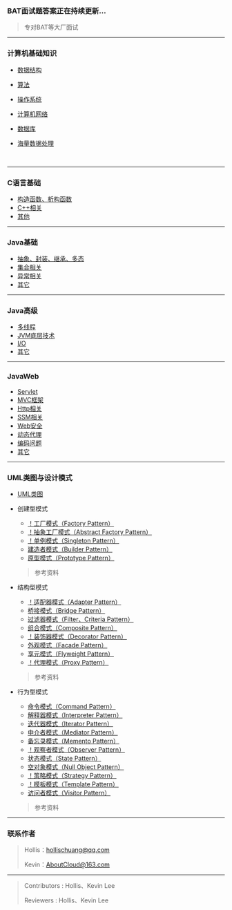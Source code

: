### BAT面试题答案正在持续更新...

> 专对BAT等大厂面试



---

### 计算机基础知识

 - [数据结构](www.baidu.com)
- [算法]()
- [操作系统]()
- [计算机网络]()
- [数据库]()
- [海量数据处理]()

	​	

---

### C语言基础

- [构造函数、析构函数]()
- [C++相关]()
- [其他]()



---

### Java基础

- [抽象、封装、继承、多态]()
- [集合相关]()
- [异常相关]()
- [其它]()



---
### Java高级

- [多线程]()
- [JVM底层技术]()
- [I/O]()
- [其它]()



---
### JavaWeb

- [Servlet]()
- [MVC框架]()
- [Http相关]()
- [SSM相关]()
- [Web安全]()
- [动态代理]()
- [编码问题]()
- [其它]()



---
### UML类图与设计模式

- [UML类图]()

- 创建型模式

  - [！工厂模式（Factory Pattern）]()
  - [！抽象工厂模式（Abstract Factory Pattern）]()
  - [！单例模式（Singleton Pattern）]()
  - [建造者模式（Builder Pattern）]()
  - [原型模式（Prototype Pattern）]()

  > 参考资料

- 结构型模式

  - [！适配器模式（Adapter Pattern）]()
  - [桥接模式（Bridge Pattern）]()
  - [过滤器模式（Filter、Criteria Pattern）]()
  - [组合模式（Composite Pattern）]()
  - [！装饰器模式（Decorator Pattern）]()
  - [外观模式（Facade Pattern）]()
  - [享元模式（Flyweight Pattern）]()
  - [！代理模式（Proxy Pattern）]()

  > 参考资料

- 行为型模式

  - [命令模式（Command Pattern）]()
  - [解释器模式（Interpreter Pattern）]()
  - [迭代器模式（Iterator Pattern）]()
  - [中介者模式（Mediator Pattern）]()
  - [备忘录模式（Memento Pattern）]()
  - [！观察者模式（Observer Pattern）]()
  - [状态模式（State Pattern）]()
  - [空对象模式（Null Object Pattern）]()
  - [！策略模式（Strategy Pattern）]()
  - [！模板模式（Template Pattern）]()
  - [访问者模式（Visitor Pattern）]()

  > 参考资料

---



### 联系作者

> Hollis：hollischuang@qq.com
>
> Kevin：AboutCloud@163.com

---

> Contributors : Hollis、Kevin Lee
>
> Reviewers : Hollis、Kevin Lee